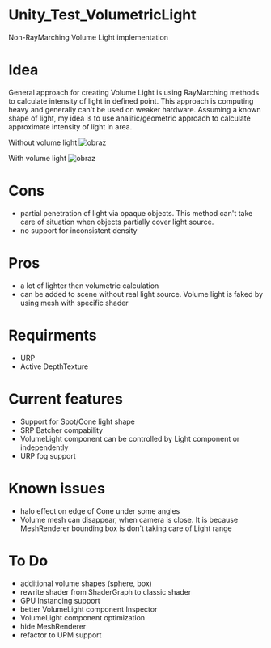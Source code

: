 # Unity_Test_VolumetricLight
Non-RayMarching Volume Light implementation

# Idea
General approach for creating Volume Light is using RayMarching methods to calculate intensity of light in defined point. This approach is computing heavy and generally can't be used on weaker hardware. Assuming a known shape of light, my idea is to use analitic/geometric approach to calculate approximate intensity of light in area.

Without volume light
![obraz](https://github.com/AndJay7/Unity_Test_VolumetricLight/assets/42114517/3eb29f83-c9fa-4e03-9355-7d09b7b96812)

With volume light
![obraz](https://github.com/AndJay7/Unity_Test_VolumetricLight/assets/42114517/f56373ea-9f3e-4caf-bde1-353010a587cd)

# Cons
- partial penetration of light via opaque objects. This method can't take care of situation when objects partially cover light source.
- no support for inconsistent density
  
# Pros
- a lot of lighter then volumetric calculation
- can be added to scene without real light source. Volume light is faked by using mesh with specific shader

# Requirments
- URP
- Active DepthTexture 

# Current features
- Support for Spot/Cone light shape
- SRP Batcher compability
- VolumeLight component can be controlled by Light component or independently
- URP fog support

# Known issues
- halo effect on edge of Cone under some angles
- Volume mesh can disappear, when camera is close. It is because MeshRenderer bounding box is don't taking care of Light range

# To Do
- additional volume shapes (sphere, box)
- rewrite shader from ShaderGraph to classic shader
- GPU Instancing support
- better VolumeLight component Inspector
- VolumeLight component optimization
- hide MeshRenderer
- refactor to UPM support
